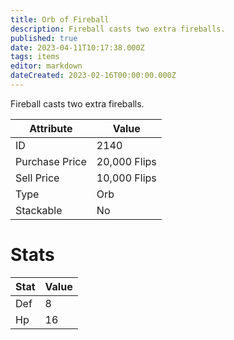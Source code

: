 ```yaml
---
title: Orb of Fireball
description: Fireball casts two extra fireballs.
published: true
date: 2023-04-11T10:17:38.000Z
tags: items
editor: markdown
dateCreated: 2023-02-16T00:00:00.000Z
---
```


Fireball casts two extra fireballs.

|Attribute|Value|
|-|-|
|ID|2140|
|Purchase Price|20,000 Flips|
|Sell Price|10,000 Flips|
|Type|Orb|
|Stackable|No|

# Stats
|Stat|Value|
|-|-|
|Def|8|
|Hp|16|
